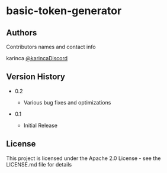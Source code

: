 # basic-token-generator

## Authors

Contributors names and contact info

karinca 
[@karincaDiscord](https://twitter.com/karincaDiscord)

## Version History

* 0.2
    * Various bug fixes and optimizations

* 0.1
    * Initial Release

## License

This project is licensed under the Apache 2.0 License - see the LICENSE.md file for details
